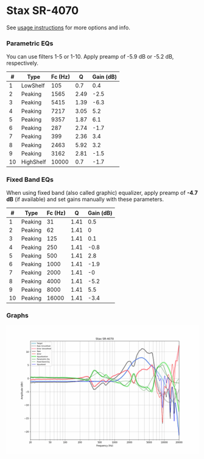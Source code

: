 # Stax SR-4070
See [usage instructions](https://github.com/jaakkopasanen/AutoEq#usage) for more options and info.

### Parametric EQs
You can use filters 1-5 or 1-10. Apply preamp of -5.9 dB or -5.2 dB, respectively.

|   # | Type      |   Fc (Hz) |    Q |   Gain (dB) |
|-----|-----------|-----------|------|-------------|
|   1 | LowShelf  |       105 | 0.7  |         0.4 |
|   2 | Peaking   |      1565 | 2.49 |        -2.5 |
|   3 | Peaking   |      5415 | 1.39 |        -6.3 |
|   4 | Peaking   |      7217 | 3.05 |         5.2 |
|   5 | Peaking   |      9357 | 1.87 |         6.1 |
|   6 | Peaking   |       287 | 2.74 |        -1.7 |
|   7 | Peaking   |       399 | 2.36 |         3.4 |
|   8 | Peaking   |      2463 | 5.92 |         3.2 |
|   9 | Peaking   |      3162 | 2.81 |        -1.5 |
|  10 | HighShelf |     10000 | 0.7  |        -1.7 |

### Fixed Band EQs
When using fixed band (also called graphic) equalizer, apply preamp of **-4.7 dB** (if available) and set gains manually with these parameters.

|   # | Type    |   Fc (Hz) |    Q |   Gain (dB) |
|-----|---------|-----------|------|-------------|
|   1 | Peaking |        31 | 1.41 |         0.5 |
|   2 | Peaking |        62 | 1.41 |         0   |
|   3 | Peaking |       125 | 1.41 |         0.1 |
|   4 | Peaking |       250 | 1.41 |        -0.8 |
|   5 | Peaking |       500 | 1.41 |         2.8 |
|   6 | Peaking |      1000 | 1.41 |        -1.9 |
|   7 | Peaking |      2000 | 1.41 |        -0   |
|   8 | Peaking |      4000 | 1.41 |        -5.2 |
|   9 | Peaking |      8000 | 1.41 |         5.5 |
|  10 | Peaking |     16000 | 1.41 |        -3.4 |

### Graphs
![](./Stax%20SR-4070.png)
